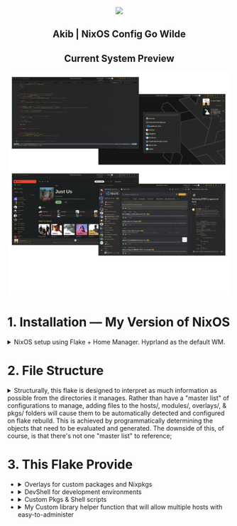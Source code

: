 <p align="center"><img src="https://i.imgur.com/NbxQ8MY.png" width=600px></p>

<h2 align="center">Akib | NixOS Config Go Wilde</h2>

<h2 align="center"> Current System Preview </h2>

![my current setup](./public/preview/system/Current.png)

# 1. Installation — My Version of NixOS

<details>
  <summary>NixOS setup using Flake + Home Manager. Hyprland as the default WM.</summary>

---

## Overview

This repository provides two helper scripts (flakes) to automate a two-stage installation:

- **Pre-install** (`preInstall`) — run from a Nix live ISO. Partitions & formats disks, bootstraps a minimal flake, optionally updates flake defaults, generates hardware config, and runs `nixos-install`.
- **Post-install** (`postInstall`) — run on the newly installed system. Optionally imports secrets from an encrypted USB (for the maintainer user), updates the flake, clones the repo, and applies the system configuration with `nixos-rebuild`.

Both scripts check for internet connectivity before proceeding.

---

## Prerequisites

- A Linux machine (UEFI recommended). If using legacy BIOS, adjust commands accordingly.
- A target disk device (e.g. `/dev/sda`) — know your device identifier.
- Internet connection (scripts use `ping` to verify).
- For secret import (optional): an encrypted USB containing SSH keys and SOPS/AGE keys (used only when running as the maintainer user).

---

## Installation Steps

<details>
  <summary>Step 0 — Prepare & boot the NixOS live ISO (if needed)</summary>

Prepare a bootable NixOS USB and boot into the live environment. Ensure network access (wired is easiest).

</details>

<details>
  <summary>Step 1 — Pre-install (run from the live ISO)</summary>

Run:

```bash
sudo su
nix-shell -p git --command 'nix run github:akibahmed229/nixos#preInstall --experimental-features "nix-command flakes"'
```

> **NOTE**:
> What the `preInstall` script does:

> - Verifies internet connectivity.
> - Prompts for:
>   - **Username** (e.g. `akib`)
>   - **Hostname** (`desktop` or `virt`)
>   - **Device** (e.g. `/dev/sda`)
> - Initializes a minimal flake under `/home/<username>/flake` using the `minimal` template.
> - Formats and partitions disks using `disko` (the script invokes `nix run github:nix-community/disko`).
> - Optionally updates `flake.nix` defaults (username & device) via `sed` if you confirm.
> - Generates or copies `hardware-configuration.nix`:
>   - Uses the bundled hardware configuration for the default maintainer (`akib` + `desktop`).
>   - Otherwise runs `nixos-generate-config --root /mnt` and copies `/mnt/etc/nixos/hardware-configuration.nix` into the flake.
> - Runs `nixos-install --no-root-passwd --flake "/home/<username>/flake#<hostname>"`.
> - The default password for the user is `123456` you can change it later from `./hosts/nixos/{desktop,virt}/users/main/default.nix`.

**Important:** the script will ask for confirmation before changing `flake.nix`. You can still edit `flake.nix` manually later.

</details>

<details>
  <summary>Step 2 — Post-install (run on the installed system)</summary>

After rebooting into your new NixOS installation, run:

```bash
nix run github:akibahmed229/nixos#postInstall
```

> **NOTE**:
> What the `postInstall` script does:

> Detects current user and system hostname.
> Verifies internet connectivity.
> If running as the repository maintainer user (e.g. `akib`) it will:
>
> - Prompt for an encrypted USB device path (e.g. `/dev/sdb`).
> - Mount the LUKS USB, and copy SSH keys and AGE/SOPS keys into:
>   - `/home/<username>/.ssh/` (gitlab key)
>   - `/var/lib/sops-nix/` and `/home/<username>/.config/sops/age/` (sops/age keys)
> - Configure `~/.ssh/config` to use the GitLab key.
>
> Updates the flake metadata in the cloned repo (replaces defaults like username & device).

> Removes the `secrets` input from `flake.nix` (so the flake update won't attempt to fetch the private secrets repo).

> Clones (shallow) this repository into the script's working flake directory.

> Runs `nixos-rebuild switch --flake ".#<hostname>"` (applies the system configuration).

</details>

---

## Paths & outputs

- Flake used during pre-install: `/home/<username>/flake` (created on live environment).
- Repository cloned during post-install: typically placed under the script's configured flake directory (see the script; commonly `/home/<username>/.config/flake` or `/home/<username>/flake`).
- Hardware config copied to: `/home/<username>/flake/hosts/desktop/hardware-configuration.nix` (if generated).

---

</details>

# 2. File Structure

<details>
  <summary>Structurally, this flake is designed to interpret as much information as possible from the directories it manages. Rather than have a "master list" of configurations to manage, adding files to the hosts/, modules/, overlays/, & pkgs/ folders will cause them to be automatically detected and configured on flake rebuild. This is achieved by programmatically determining the objects that need to be evaluated and generated. The downside of this, of course, is that there's not one "master list" to reference;</summary>

<h3 align="center">System Architecture </h3>

![my current setup](./public/preview/architecture/system.svg)

**Designing my config around a small set of custom helpers in lib**. For example:

- **mkSystem** and **mkFlake** handle pulling everything together in one place, so each system lives in its own directory and is built the same way. This is achieved by programmatically determining the objects that need to be evaluated and generated.

- **mkImport** and **mkScanPath** let me bulk-import predefined modules or user configs without writing long lists of imports by hand. I just point to a folder and it picks them up.

- Each user/module has enable flags (**enableSystemConf**, **enableHomeConf**) and a clear schema, so I don’t have to wonder what’s active — it’s explicit.

So instead of manually tracking dozens of scattered imports, I rely on these patterns to keep things predictable and scalable.

- **Flake.nix** : Main flake file for defining the system configuration
  - **lib** : Library helper functions, providing a set of functions that can be used to mange stuff in a more concise way
  - **hosts** : Host-specific configuration files
  - **home-manager** : Configuration files for desktop environment & window manager
  - **modules** : Program-specific configuration files (includes custom and predefined modules for NixOS and Home Manager)
  - **overlays** : Customize pkgs & extend entries nixpkgs itself
  - **pkgs** : Nix derivations, custom packages, and shell scripts
  - **public** : Wallpaper folder, Template for different system, & GTK/QT themes and doc
  - **flake.lock** : Lock file for the flake inputs
  - **_devShell/flake.nix_** : Flake file defining the development shell

</details>

# 3. This Flake Provide

- <details>
  <summary>Overlays for custom packages and Nixpkgs</summary>
  </br>

  You can also plug this into a flake to include it into a system configuration.

  ```nix
  {
      inputs = {
       akibOS.url = "github:akibahmed229/nixos";
      };
  }
  ```

  This input can then be used as an overlay to replace the default Nixpkgs with the custom one. (nixos , home-manager)

  ```nix
  {inputs, ... }:
  {
      nixpkgs.overlays = [
         inputs.akibOS.overlays.discord-overlay # pull the latest version of discord
         inputs.akibOS.overlays.nvim-overlay # my custom nvim with nixvim
         inputs.akibOS.overlays.flatpak-overlay # patch flatpak font
         inputs.akibOS.overlays.unstable-packages # pull pkgs from unstable. be accissible through `pkgs.unstable`
      ];
  }
  ```

  </details>

- <details>
   <summary>DevShell for development environments</summary>
   </br>
   
   you can access the development shell by running the following command:
   
   ```bash
   nix develop github:akibahmed229/nixos#kernel_build_env # kernel development environment
   nix develop github:akibahmed229/nixos#jupyter # jupyter development environment
   nix develop github:akibahmed229/nixos#gtk3_env # gtk3 development environment
   nix develop github:akibahmed229/nixos#prisma # prisma query engine
   ```

  </details>

- <details>
   <summary>Custom Pkgs & Shell scripts</summary>
   </br>
   
   you can access the shell scripts by running the following command:
   
   ```bash
   nix run github:akibahmed229/nixos#nix-update-input # this will update specific flake input of you flake.nix
   nix run github:akibahmed229/nixos#nixvim # you can try my custom nixvim
   nix run github:akibahmed229/nixos#wallpaper # you need to define your env variable $WALLPAPER
   ```

  You can also plug this into a flake to include it into a system configuration.

  ```nix
  {
      inputs = {
       akibOS.url = "github:akibahmed229/nixos";
      };
  }
  ```

  This input can then be used as Nixpkgs with the custom one. (nixos , home-manager)

  From NixOS Configuration

  ```nix
  {inputs, pkgs,... }:
  {
      environment.systemPackages = with pkgs; [
        inputs.akibOS.packages.${pkgs.system}.wallpaper # make sure you have set the env variable $WALLPAPER
        inputs.akibOS.packages.${pkgs.system}.custom_nsxiv # my modify version of nsxiv
      ];

      # custom pkgs for sddm theme for
      services.displayManager.sddm = {
        enable = true;
        theme = ''${inputs.akibOS.packages.${pkgs.system}.custom_sddm.override {
            imgLink = {
              url = "https://raw.githubusercontent.com/akibahmed229/nixos/main/public/wallpaper/nix-wallpaper-nineish-dark-gray.png"; # you can change the image for sddm theme
              sha256 = "07zl1dlxqh9dav9pibnhr2x1llywwnyphmzcdqaby7dz5js184ly"; # change the hash accordingly
            };
          }}'';
      };
  }
  ```

  From Home Manager

  ```nix
  {inputs, pkgs,... }:
  {
     home.packages  = with pkgs; [
        inputs.akibOS.packages.${pkgs.system}.wallpaper # make sure you have set the env variable $WALLPAPER
        inputs.akibOS.packages.${pkgs.system}.custom_nsxiv # my modify version of nsxiv
      ];
  }
  ```

  </details>

- <details>
     <summary>My Custom library helper function that will allow multiple hosts with easy-to-administer</summary>
     </br>

  NixOS configuration ( flake & home-manager as module) with my mkSystem lib function

  ```bash
    nix flake init -t github:akibahmed229/nixos#nixos
  ```

  Standalone home-manager configuration with my mkSystem lib function

  ```bash
    nix flake init -t github:akibahmed229/nixos#homeManager
  ```

  Nix-On-Droid configuration for Android (flake & home-manager as module) with my mkSystem lib function

  ```bash
    nix flake init -t github:akibahmed229/nixos#nixOnDroid
  ```

    </details>
